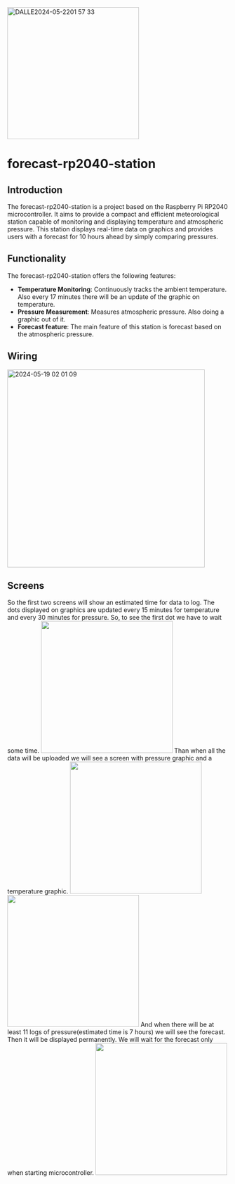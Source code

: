 <img src="https://github.com/kuzlik340/forecast-rp2040-station/assets/145336491/a7c2bccd-131b-4acd-8dc7-73c232ca1948" alt="DALLE2024-05-2201 57 33" width="300"/>

# forecast-rp2040-station

## Introduction

The forecast-rp2040-station is a project based on the Raspberry Pi RP2040 microcontroller. It aims to provide a compact and efficient meteorological station capable of monitoring and displaying temperature and atmospheric pressure. This station displays real-time data on graphics and provides users with a forecast for 10 hours ahead by simply comparing pressures.


## Functionality

The forecast-rp2040-station offers the following features:

- **Temperature Monitoring**: Continuously tracks the ambient temperature. Also every 17 minutes there will be an update of the graphic on temperature.
- **Pressure Measurement**: Measures atmospheric pressure. Also doing a graphic out of it.
- **Forecast feature**: The main feature of this station is forecast based on the atmospheric pressure.

## Wiring

<img src="https://github.com/kuzlik340/forecast-rp2040-station/assets/145336491/ede9e482-9626-4ea4-907a-657552a753c1" alt="2024-05-19 02 01 09" width="450"/>   

## Screens
So the first two screens will show an estimated time for data to log. The dots displayed on graphics are updated every 15 minutes for temperature and every 30 minutes for pressure. So, to see the first dot we have to wait some time.
<img src="https://github.com/kuzlik340/forecast-rp2040-station/assets/145336491/35628b00-f1be-4b99-8560-c2ffd42fa540" width="300"/>
Than when all the data will be uploaded we will see a screen with pressure graphic and a temperature graphic.
<img src="https://github.com/kuzlik340/forecast-rp2040-station/assets/145336491/d940977c-94a4-410f-bf68-987eaf4e7262" width="300"/>
<img src="https://github.com/kuzlik340/forecast-rp2040-station/assets/145336491/0082005e-2df5-4da8-a467-f96ff906f0e7" width="300"/>
And when there will be at least 11 logs of pressure(estimated time is 7 hours) we will see the forecast. Then it will be displayed permanently. We will wait for the forecast only when starting microcontroller.
<img src="https://github.com/kuzlik340/forecast-rp2040-station/assets/145336491/9919d32f-170e-4e7f-a440-f188ddf170b3" width="300"/>





